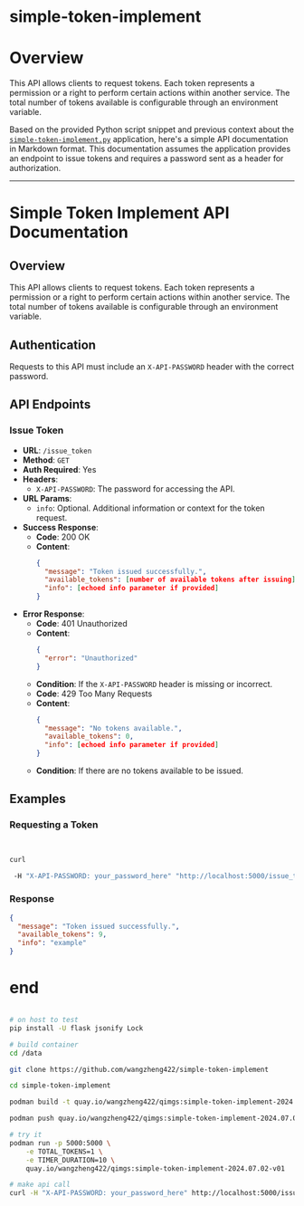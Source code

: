 # simple-token-implement

# Overview
This API allows clients to request tokens. Each token represents a permission or a right to perform certain actions within another service. The total number of tokens available is configurable through an environment variable.

Based on the provided Python script snippet and previous context about the [`simple-token-implement.py`](command:_github.copilot.openRelativePath?%5B%7B%22scheme%22%3A%22file%22%2C%22authority%22%3A%22%22%2C%22path%22%3A%22%2Fhome%2Fwzh%2Fdev%2Fsimple-token-implement%2Fsimple-token-implement.py%22%2C%22query%22%3A%22%22%2C%22fragment%22%3A%22%22%7D%5D "/home/wzh/dev/simple-token-implement/simple-token-implement.py") application, here's a simple API documentation in Markdown format. This documentation assumes the application provides an endpoint to issue tokens and requires a password sent as a header for authorization.

---

# Simple Token Implement API Documentation

## Overview

This API allows clients to request tokens. Each token represents a permission or a right to perform certain actions within another service. The total number of tokens available is configurable through an environment variable.

## Authentication

Requests to this API must include an `X-API-PASSWORD` header with the correct password.

## API Endpoints

### Issue Token

- **URL**: `/issue_token`
- **Method**: `GET`
- **Auth Required**: Yes
- **Headers**:
  - `X-API-PASSWORD`: The password for accessing the API.
- **URL Params**: 
  - `info`: Optional. Additional information or context for the token request.
- **Success Response**:
  - **Code**: 200 OK
  - **Content**: 
    ```json
    {
      "message": "Token issued successfully.",
      "available_tokens": [number of available tokens after issuing],
      "info": [echoed info parameter if provided]
    }
    ```
- **Error Response**:
  - **Code**: 401 Unauthorized
  - **Content**:
    ```json
    {
      "error": "Unauthorized"
    }
    ```
  - **Condition**: If the `X-API-PASSWORD` header is missing or incorrect.
  - **Code**: 429 Too Many Requests
  - **Content**:
    ```json
    {
      "message": "No tokens available.",
      "available_tokens": 0,
      "info": [echoed info parameter if provided]
    }
    ```
  - **Condition**: If there are no tokens available to be issued.

## Examples

### Requesting a Token

```bash


curl

 -H "X-API-PASSWORD: your_password_here" "http://localhost:5000/issue_token?info=example"
```

### Response

```json
{
  "message": "Token issued successfully.",
  "available_tokens": 9,
  "info": "example"
}
```


# end

```bash

# on host to test
pip install -U flask jsonify Lock 

# build container
cd /data

git clone https://github.com/wangzheng422/simple-token-implement

cd simple-token-implement

podman build -t quay.io/wangzheng422/qimgs:simple-token-implement-2024.07.02-v01 -f py311.dockerfile ./

podman push quay.io/wangzheng422/qimgs:simple-token-implement-2024.07.02-v01

# try it
podman run -p 5000:5000 \
    -e TOTAL_TOKENS=1 \
    -e TIMER_DURATION=10 \
    quay.io/wangzheng422/qimgs:simple-token-implement-2024.07.02-v01

# make api call
curl -H "X-API-PASSWORD: your_password_here" http://localhost:5000/issue_token

```
